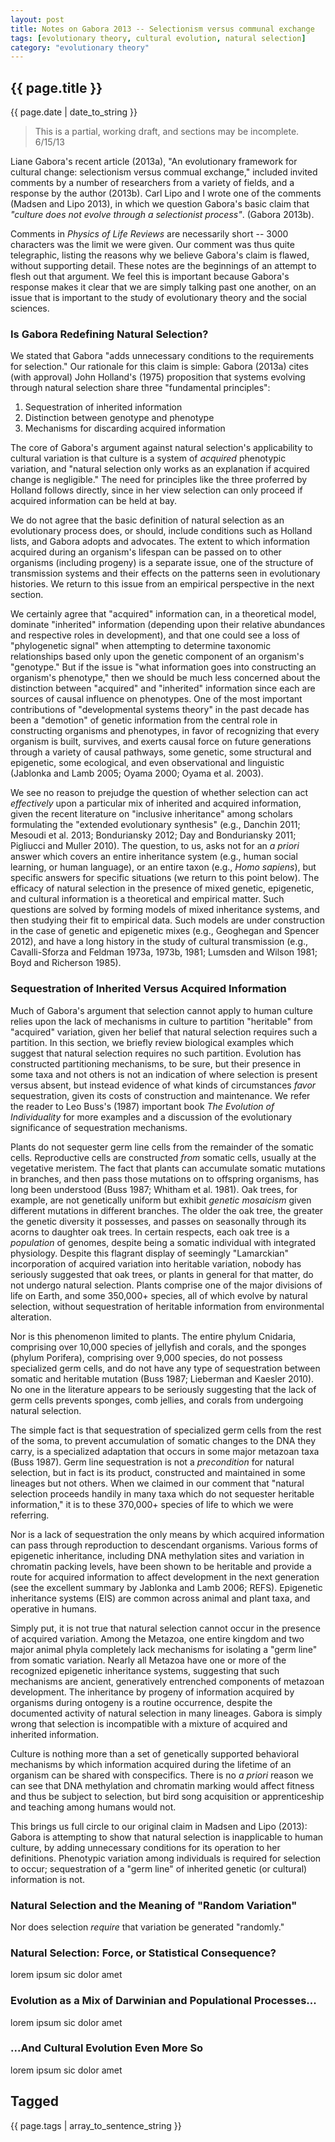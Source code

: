 ```yaml
---
layout: post
title: Notes on Gabora 2013 -- Selectionism versus communal exchange
tags: [evolutionary theory, cultural evolution, natural selection]
category: "evolutionary theory"
---
```


{{ page.title }}
----------------

<div class="publish_date">
{{ page.date | date_to_string }}
</div>

> This is a partial, working draft, and sections may be incomplete.  6/15/13

Liane Gabora's recent article (2013a), "An evolutionary framework for cultural change:  selectionism versus commual exchange," included invited comments by a number of researchers from a variety of fields, and a response by the author (2013b).  Carl Lipo and I wrote one of the comments (Madsen and Lipo 2013), in which we question Gabora's basic claim that _"culture does not evolve through a selectionist process"_.  (Gabora 2013b).  

Comments in _Physics of Life Reviews_ are necessarily short -- 3000 characters was the limit we were given.  Our comment was thus quite telegraphic, listing the reasons why we believe Gabora's claim is flawed, without supporting detail.   These notes are the beginnings of an attempt to flesh out that argument.  We feel this is important because Gabora's response makes it clear that we are simply talking past one another, on an issue that is important to the study of evolutionary theory and the social sciences.

### Is Gabora Redefining Natural Selection? ###

We stated that Gabora "adds unnecessary conditions to the requirements for selection."  Our rationale for this claim is simple:  Gabora (2013a) cites (with approval) John Holland's (1975) proposition that systems evolving through natural selection share three "fundamental principles":

1.  Sequestration of inherited information
2. Distinction between genotype and phenotype
3. Mechanisms for discarding acquired information

The core of Gabora's argument against natural selection's applicability to cultural variation is that culture is a system of _acquired_ phenotypic variation, and "natural selection only works as an explanation if acquired change is negligible."  The need for principles like the three proferred by Holland follows directly, since in her view selection can only proceed if acquired information can be held at bay.   

We do not agree that the basic definition of natural selection as an evolutionary process does, or should, include conditions such as Holland lists, and Gabora adopts and advocates.  The  extent to which information acquired during an organism's lifespan can be passed on to other organisms (including progeny) is a separate issue, one of the structure of transmission systems and their effects on the patterns seen in evolutionary histories.  We return to this issue from an empirical perspective in the next section. 

We certainly agree that "acquired" information can, in a theoretical model, dominate "inherited" information (depending upon their relative abundances and respective roles in development), and that one could see a loss of "phylogenetic signal" when attempting to determine taxonomic relationships based only upon the genetic component of an organism's "genotype."  But if the issue is "what information goes into constructing an organism's phenotype," then we should be much less concerned about the distinction between "acquired" and "inherited" information since each are sources of causal influence on phenotypes.  One of the most important contributions of "developmental systems theory" in the past decade has been a "demotion" of genetic information from the central role in constructing organisms and phenotypes, in favor of recognizing that every organism is built, survives, and exerts causal force on future generations through a variety of causal pathways, some genetic, some structural and epigenetic, some ecological, and even observational and linguistic  (Jablonka and Lamb 2005; Oyama 2000; Oyama et al. 2003).  

We see no reason to prejudge the question of whether selection can act _effectively_ upon a particular mix of inherited and acquired information, given the recent literature on "inclusive inheritance" among scholars formulating the "extended evolutionary synthesis" (e.g., Danchin 2011; Mesoudi et al. 2013; Bonduriansky 2012; Day and Bonduriansky 2011; Pigliucci and Muller 2010).  The question, to us, asks not for an _a priori_ answer which covers an entire inheritance system (e.g., human social learning, or human language), or an entire taxon (e.g., _Homo sapiens_), but specific answers for specific situations (we return to this point below).  The efficacy of natural selection in the presence of mixed genetic, epigenetic, and cultural information is a theoretical and empirical matter.  Such questions are solved by forming models of mixed inheritance systems, and then studying their fit to empirical data.  Such models are under construction in the case of genetic and epigenetic mixes (e.g., Geoghegan and Spencer 2012), and have a long history in the study of cultural transmission (e.g., Cavalli-Sforza and Feldman 1973a, 1973b, 1981; Lumsden and Wilson 1981; Boyd and Richerson 1985).  

### Sequestration of Inherited Versus Acquired Information ###

Much of Gabora's argument that selection cannot apply to human culture relies upon the lack of mechanisms in culture to partition "heritable" from "acquired" variation, given her belief that natural selection requires such a partition.  In this section, we briefly review biological examples which suggest that natural selection requires no such partition.  Evolution has constructed partitioning mechanisms, to be sure, but their presence in some taxa and not others is not an indication of where selection is present versus absent, but instead evidence of what kinds of circumstances _favor_ sequestration, given its costs of construction and maintenance.  We refer the reader to Leo Buss's (1987) important book _The Evolution of Individuality_ for more examples and a discussion of the evolutionary significance of sequestration mechanisms. 

Plants do not sequester germ line cells from the remainder of the somatic cells.  Reproductive cells are constructed _from_ somatic cells, usually at the vegetative meristem.  The fact that plants can accumulate somatic mutations in branches, and then pass those mutations on to offspring organisms, has long been understood (Buss 1987; Whitham et al. 1981).  Oak trees, for example, are not genetically uniform but exhibit _genetic mosaicism_ given different mutations in different branches.  The older the oak tree, the greater the genetic diversity it possesses, and passes on seasonally through its acorns to daughter oak trees.  In certain respects, each oak tree is a _population_ of genomes, despite being a somatic individual with integrated physiology.  Despite this flagrant display of seemingly "Lamarckian" incorporation of acquired variation into heritable variation, nobody has seriously suggested that oak trees, or plants in general for that matter, do not undergo natural selection.  Plants comprise one of the major divisions of life on Earth, and some 350,000+ species, all of which  evolve by natural selection, without sequestration of heritable information from environmental alteration.  

Nor is this phenomenon limited to plants.  The entire phylum Cnidaria, comprising over 10,000 species of jellyfish and corals, and the sponges (phylum Porifera), comprising over 9,000 species, do not possess specialized germ cells, and do not have any type of sequestration between somatic and heritable mutation (Buss 1987; Lieberman and Kaesler 2010).  No one in the literature appears to be seriously suggesting that the lack of germ cells prevents sponges, comb jellies, and corals from undergoing natural selection.  

The simple fact is that sequestration of specialized germ cells from the rest of the soma, to prevent accumulation of somatic changes to the DNA they carry, is a specialized adaptation that occurs in some major metazoan taxa (Buss 1987).  Germ line sequestration is not a _precondition_ for natural selection, but in fact is its product, constructed and maintained in some lineages but not others.   When we claimed in our comment that "natural selection proceeds handily in many taxa which do not sequester heritable information," it is to these 370,000+ species of life to which we were referring.  

Nor is a lack of sequestration the only means by which acquired information can pass through reproduction to descendant organisms.  Various forms of epigenetic inheritance, including DNA methylation sites and variation in chromatin packing levels, have been shown to be heritable and provide a route for acquired information to affect development in the next generation (see the excellent summary by Jablonka and Lamb 2006; REFS).  Epigenetic inheritance systems  (EIS) are common across animal and plant taxa, and operative in humans.  

Simply put, it is not true that natural selection cannot occur in the presence of acquired variation.  Among the Metazoa, one entire kingdom and two major animal phyla completely lack mechanisms for isolating a "germ line" from somatic variation.  Nearly all Metazoa have one or more of the recognized epigenetic inheritance systems, suggesting that such mechanisms are ancient, generatively entrenched components of metazoan development.  The inheritance by progeny of information acquired by organisms during ontogeny is a routine occurrence, despite the documented activity of natural selection in many lineages.  Gabora is simply wrong that selection is incompatible with a mixture of acquired and inherited information.  

Culture is nothing more than a set of genetically supported behavioral mechanisms by which information acquired during the lifetime of an organism can be shared with conspecifics.  There is no _a priori_ reason we can see that DNA methylation and chromatin marking would affect fitness and thus be subject to selection, but bird song acquisition or apprenticeship and teaching among humans would not.  

This brings us full circle to our original claim in Madsen and Lipo (2013):  Gabora is attempting to show that natural selection is inapplicable to human culture, by adding unnecessary conditions for its operation to her definitions.  Phenotypic variation among individuals is required for selection to occur; sequestration of a "germ line" of inherited genetic (or cultural) information is not.   
 
### Natural Selection and the Meaning of "Random Variation" ###

Nor does selection _require_ that variation be generated "randomly."  


### Natural Selection:  Force, or Statistical Consequence? ###

lorem ipsum sic dolor amet


### Evolution as a Mix of Darwinian and Populational Processes...  ###

lorem ipsum sic dolor amet

### ...And Cultural Evolution Even More So ###

lorem ipsum sic dolor amet

Tagged
------
<div class="taglist">
{{ page.tags | array_to_sentence_string }}
</div>
